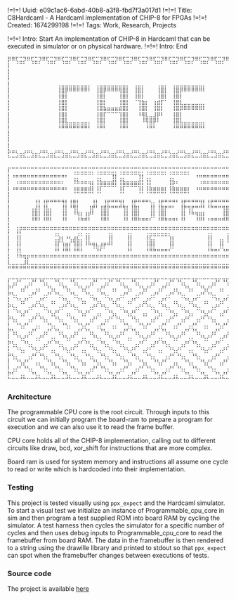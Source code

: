 !=!=! Uuid: e09c1ac6-6abd-40b8-a3f8-fbd7f3a017d1
!=!=! Title: C8Hardcaml - A Hardcaml implementation of CHIP-8 for FPGAs
!=!=! Created: 1674299198
!=!=! Tags: Work, Research, Projects

!=!=! Intro: Start
An implementation of CHIP-8 in Hardcaml that can be executed in simulator or on
physical hardware.
!=!=! Intro: End

```
⡿⠿⢏⣉⡹⠿⢏⣉⡹⠿⢏⣉⡹⠿⢏⣉⡹⠿⢏⣉⡹⠿⢏⣉⡹⠿⢏⣉⡹⠿⢏⣉⡹⠿⢏⣉⡹⠿⢏⣉⡹⠿⢏⣉⡹⠿⢏⣉⡹⠿⢏⣉⡹⠿⢏⣉⡹⠿⢏⣉⡹⠿⢏⣉⣹
⡇⠀⠈⠉⠁⠀⠈⠉⠁⠀⠈⠉⠁⠀⠈⠉⠁⠀⠈⠉⠁⠀⠈⠉⠁⠀⠈⠉⠁⠀⠈⠉⠁⠀⠈⠉⠁⠀⠈⠉⠁⠀⠈⠉⠁⠀⠈⠉⠁⠀⠈⠉⠁⠀⠈⠉⠁⠀⠈⠉⠁⠀⠈⠉⢹
⡇⠀⠀⠀⠀⠀⠀⠀⠀⠀⠀⠀⠀⠀⠀⠀⠀⠀⠀⠀⠀⠀⠀⠀⠀⠀⠀⠀⠀⠀⠀⠀⠀⠀⠀⠀⠀⠀⠀⠀⠀⠀⠀⠀⠀⠀⠀⠀⠀⠀⠀⠀⠀⠀⠀⠀⠀⠀⠀⠀⠀⠀⠀⠀⢸
⡇⠀⠀⠀⠀⠀⠀⠀⠀⠀⠀⠀⠀⠀⠀⠀⠀⠀⠀⠀⠀⠀⠀⠀⠀⠀⠀⠀⠀⠀⠀⠀⠀⠀⠀⠀⠀⠀⠀⠀⠀⠀⠀⠀⠀⠀⠀⠀⠀⠀⠀⠀⠀⠀⠀⠀⠀⠀⠀⠀⠀⠀⠀⠀⢸
⡇⠀⠀⠀⠀⠀⠀⠀⠀⠀⠀⠀⠀⢀⣀⣀⣀⣀⣀⣀⣀⡀⠀⢀⣀⣀⣀⣀⣀⣀⣀⡀⠀⢀⣀⡀⠀⠀⠀⢀⣀⡀⠀⢀⣀⣀⣀⣀⣀⣀⣀⡀⠀⠀⠀⠀⠀⠀⠀⠀⠀⠀⠀⠀⢸
⡇⠀⠀⠀⠀⠀⠀⠀⠀⠀⠀⠀⠀⢸⣿⡿⠿⠿⠿⠿⠿⠇⠀⢸⣿⡿⠿⠿⠿⢿⣿⡇⠀⢸⣿⡇⠀⠀⠀⢸⣿⡇⠀⢸⣿⡿⠿⠿⠿⠿⠿⠇⠀⠀⠀⠀⠀⠀⠀⠀⠀⠀⠀⠀⢸
⡇⠀⠀⠀⠀⠀⠀⠀⠀⠀⠀⠀⠀⢸⣿⡇⠀⠀⠀⠀⠀⠀⠀⢸⣿⡇⠀⠀⠀⢸⣿⡇⠀⢸⣿⡇⠀⠀⠀⢸⣿⡇⠀⢸⣿⡇⠀⠀⠀⠀⠀⠀⠀⠀⠀⠀⠀⠀⠀⠀⠀⠀⠀⠀⢸
⡇⠀⠀⠀⠀⠀⠀⠀⠀⠀⠀⠀⠀⢸⣿⡇⠀⠀⠀⠀⠀⠀⠀⢸⣿⡇⠀⠀⠀⢸⣿⡇⠀⠈⢹⣷⡆⠀⢰⣾⡏⠁⠀⢸⣿⣇⣀⣀⣀⣀⣀⡀⠀⠀⠀⠀⠀⠀⠀⠀⠀⠀⠀⠀⢸
⡇⠀⠀⠀⠀⠀⠀⠀⠀⠀⠀⠀⠀⢸⣿⡇⠀⠀⠀⠀⠀⠀⠀⢸⣿⣷⣶⣶⣶⣾⣿⡇⠀⠀⢸⣿⡇⠀⢸⣿⡇⠀⠀⢸⣿⡿⠿⠿⠿⠿⠿⠇⠀⠀⠀⠀⠀⠀⠀⠀⠀⠀⠀⠀⢸
⡇⠀⠀⠀⠀⠀⠀⠀⠀⠀⠀⠀⠀⢸⣿⡇⠀⠀⠀⠀⠀⠀⠀⢸⣿⡏⠉⠉⠉⢹⣿⡇⠀⠀⠸⢿⣇⣀⣸⡿⠇⠀⠀⢸⣿⡇⠀⠀⠀⠀⠀⠀⠀⠀⠀⠀⠀⠀⠀⠀⠀⠀⠀⠀⢸
⡇⠀⠀⠀⠀⠀⠀⠀⠀⠀⠀⠀⠀⢸⣿⣇⣀⣀⣀⣀⣀⡀⠀⢸⣿⡇⠀⠀⠀⢸⣿⡇⠀⠀⠀⠸⢿⣿⡿⠇⠀⠀⠀⢸⣿⣇⣀⣀⣀⣀⣀⡀⠀⠀⠀⠀⠀⠀⠀⠀⠀⠀⠀⠀⢸
⡇⠀⠀⠀⠀⠀⠀⠀⠀⠀⠀⠀⠀⠸⠿⠿⠿⠿⠿⠿⠿⠇⠀⠸⠿⠇⠀⠀⠀⠸⠿⠇⠀⠀⠀⠀⠸⠿⠇⠀⠀⠀⠀⠸⠿⠿⠿⠿⠿⠿⠿⠇⠀⠀⠀⠀⠀⠀⠀⠀⠀⠀⠀⠀⢸
⡇⠀⠀⠀⠀⠀⠀⠀⠀⠀⠀⠀⠀⠀⠀⠀⠀⠀⠀⠀⠀⠀⠀⠀⠀⠀⠀⠀⠀⠀⠀⠀⠀⠀⠀⠀⠀⠀⠀⠀⠀⠀⠀⠀⠀⠀⠀⠀⠀⠀⠀⠀⠀⠀⠀⠀⠀⠀⠀⠀⠀⠀⠀⠀⢸
⡇⠀⠀⠀⠀⠀⠀⠀⠀⠀⠀⠀⠀⠀⠀⠀⠀⠀⠀⠀⠀⠀⠀⠀⠀⠀⠀⠀⠀⠀⠀⠀⠀⠀⠀⠀⠀⠀⠀⠀⠀⠀⠀⠀⠀⠀⠀⠀⠀⠀⠀⠀⠀⠀⠀⠀⠀⠀⠀⠀⠀⠀⠀⠀⢸
⡇⠀⠀⠀⠀⠀⠀⠀⠀⠀⠀⠀⠀⠀⠀⠀⠀⠀⠀⠀⠀⠀⠀⠀⠀⠀⠀⠀⠀⠀⠀⠀⠀⠀⠀⠀⠀⠀⠀⠀⠀⠀⠀⠀⠀⠀⠀⠀⠀⠀⠀⠀⠀⠀⠀⠀⠀⠀⠀⠀⠀⠀⠀⠀⢸
⡷⠶⢆⣀⡰⠶⢆⣀⡰⠶⢆⣀⡰⠶⢆⣀⡰⠶⢆⣀⡰⠶⢆⣀⡰⠶⢆⣀⡰⠶⢆⣀⡰⠶⢆⣀⡰⠶⢆⣀⡰⠶⢆⣀⡰⠶⢆⣀⡰⠶⢆⣀⡰⠶⢆⣀⡰⠶⢆⣀⡰⠶⢆⣀⣸
⠓⠒⠚⠛⠓⠒⠚⠛⠓⠒⠚⠛⠓⠒⠚⠛⠓⠒⠚⠛⠓⠒⠚⠛⠓⠒⠚⠛⠓⠒⠚⠛⠓⠒⠚⠛⠓⠒⠚⠛⠓⠒⠚⠛⠓⠒⠚⠛⠓⠒⠚⠛⠓⠒⠚⠛⠓⠒⠚⠛⠓⠒⠚⠛⠛ 
```

```
⡏⠉⠉⠉⠉⠉⠉⠉⠉⠉⠉⠉⠉⠉⠉⠉⠉⢉⣉⣉⣉⣉⡉⢉⣉⣉⣉⣉⡉⢉⣉⣉⣉⣉⣉⡉⢉⣉⣉⣉⣉⡉⢉⣉⣉⣉⣉⡉⠉⠉⠉⠉⠉⠉⠉⠉⠉⠉⠉⠉⠉⠉⠉⠉⢹
⡇⠰⠶⠶⠶⠶⠶⠶⠶⠶⠶⠶⠶⠶⠶⠆⠀⢈⡉⠉⠉⠉⠁⢈⡉⠉⠉⢹⡇⢈⡉⠉⠉⠉⢹⡇⢈⡉⠉⠉⠉⠁⢈⡉⠉⠉⠉⠁⠀⠰⠶⠶⠶⠶⠶⠶⠶⠶⠶⠶⠶⠶⠶⠆⢸
⡇⠀⠰⠶⠶⠶⠶⠶⠶⠶⠶⠶⠶⠶⠆⠀⠀⠸⠷⠶⠶⢶⡆⢸⣷⣶⣶⣾⡇⢸⣷⣶⣶⣶⣾⡇⢸⡇⠀⠀⠀⠀⢸⡷⠆⠀⠀⠀⠀⠀⠰⠶⠶⠶⠶⠶⠶⠶⠶⠶⠶⠶⠆⠀⢸
⡇⠰⠶⠶⠶⠶⠶⠶⠶⠶⠶⠶⠶⠶⠶⠆⠀⢰⣶⣶⣶⣾⡇⢸⡏⠉⠉⠉⠁⢸⡏⠉⠉⠉⢹⡇⢸⣷⣶⣶⣶⡆⢸⣷⣶⣶⣶⡆⠀⠰⠶⠶⠶⠶⠶⠶⠶⠶⠶⠶⠶⠶⠶⠆⢸
⡇⠀⠀⠀⠀⠀⠀⠀⠀⠀⠀⠀⠀⠀⠀⠀⠀⠈⠉⠉⠉⠉⠁⠈⠁⠀⠀⠀⠀⠈⠁⠀⠀⠀⠈⠁⠈⠉⠉⠉⠉⠁⠈⠉⠉⠉⠉⠁⠀⠀⠀⠀⠀⠀⠀⠀⠀⠀⠀⠀⠀⠀⠀⠀⢸
⡇⠀⠀⠀⠀⠀⠀⢰⡆⢰⡶⠶⠶⠶⢶⡆⢰⣶⡆⠀⠀⠀⢰⡆⠀⢰⡶⠶⠶⢶⡆⠀⢰⡶⠶⠶⠶⢆⡀⢰⡶⠶⠶⠶⠆⢰⡶⠶⠶⠶⢶⡆⢰⡶⠶⠶⠶⠶⠆⠀⠀⠀⠀⠀⢸
⡇⠀⠀⠀⠀⠀⢀⣸⡇⢸⣇⡀⠀⠀⢸⡇⠸⢿⡇⠀⠀⢰⡾⠇⢰⣾⡷⠶⠶⠾⢷⡆⢸⣷⡆⠀⠀⢸⡇⢸⣷⡶⠶⠆⠀⢸⡷⢶⡶⠶⠾⠇⠸⠷⠶⠶⢶⣶⡆⠀⠀⠀⠀⠀⢸
⡇⠀⠀⠀⠀⠀⢸⣿⡇⢸⣿⡇⠀⠀⢸⡇⠀⠸⢷⡆⢰⡾⠇⠀⢸⣿⡇⠀⠀⠀⢸⡇⢸⣿⡇⠀⠀⢸⡇⢸⣿⡇⠀⠀⠀⢸⡇⠸⠷⢶⣶⡆⠀⠀⠀⠀⢸⣿⡇⠀⠀⠀⠀⠀⢸
⡇⠀⠀⠀⠀⠀⠸⠿⠇⠸⠿⠇⠀⠀⠸⠇⠀⠀⠸⠷⠾⠇⠀⠀⠸⠿⠇⠀⠀⠀⠸⠇⠸⠿⠷⠶⠶⠎⠁⠸⠿⠷⠶⠶⠆⠸⠇⠀⠀⠸⠿⠇⠰⠶⠶⠶⠾⠿⠇⠀⠀⠀⠀⠀⢸
⡇⠀⢀⣀⣀⣀⣀⣀⣀⣀⣀⣀⣀⣀⣀⣀⣀⣀⣀⣀⣀⣀⣀⣀⣀⣀⣀⣀⣀⣀⣀⣀⣀⣀⣀⣀⣀⣀⣀⣀⣀⣀⣀⣀⣀⣀⣀⣀⣀⣀⣀⣀⣀⣀⣀⣀⣀⣀⣀⣀⣀⣀⡀⠀⢸
⡇⠀⢸⡏⠉⠉⠉⠉⠉⠉⠉⠉⢉⡉⠉⠉⠉⠉⢉⡉⢉⡉⠉⠉⠉⠉⢉⡉⠉⠉⠉⢉⡉⠉⠉⠉⢉⣉⣉⣉⣉⣉⡉⠉⠉⠉⠉⠉⠉⠉⠉⠉⢉⡉⠉⠉⠉⢉⣉⡉⠉⢹⡇⠀⢸
⡇⠀⢸⡇⠀⠀⠀⠀⠀⠀⠀⠀⢈⣱⡆⠰⢆⣰⣎⡁⢸⡇⠀⠀⠀⠀⢸⡇⠀⠀⠀⢸⡇⠀⠀⠀⢸⣏⡉⠉⠉⠉⢱⡆⠀⠀⠀⠀⠀⠀⠀⠀⢸⡇⠀⢀⡀⢸⣿⡇⠀⢸⡇⠀⢸
⡇⠀⢸⡇⠀⠀⠀⠀⠀⠀⠀⠀⢸⡏⢱⣶⡎⢹⣿⡇⠸⠷⢶⣆⣰⡶⠾⠇⠀⠀⠀⢸⡇⠀⠀⠀⢸⣿⡇⠀⠀⠀⢸⡇⠀⠀⠀⠀⠀⠀⠀⠀⢸⡇⠀⢸⡇⠈⢹⡇⠀⢸⡇⠀⢸
⡇⠀⢸⡇⠀⠀⠀⠀⠀⠀⠀⠀⠸⠇⠸⠿⠇⠸⠿⠇⠀⠀⠈⠹⠏⠁⠀⠀⠀⠀⠀⠸⠇⠀⠀⠀⠸⠿⠷⠶⠶⠶⠎⠁⠀⠀⠀⠀⠀⠀⠀⠀⠸⠷⠶⠎⠱⠶⠾⠇⠀⢸⡇⠀⢸
⡇⠀⠸⠷⢶⡶⠶⠶⠶⠶⠶⠶⠶⠶⠶⠶⠶⠶⠶⠶⠶⠶⠶⠶⠶⠶⠶⠶⠶⠶⠶⠶⠶⠶⠶⠶⠶⠶⠶⠶⠶⠶⠶⠶⠶⠶⠶⠶⠶⠶⠶⠶⠶⠶⠶⠶⠶⠶⠶⢶⡶⠾⠇⠀⢸
⣇⣀⣀⣀⣸⣇⣀⣀⣀⣀⣀⣀⣀⣀⣀⣀⣀⣀⣀⣀⣀⣀⣀⣀⣀⣀⣀⣀⣀⣀⣀⣀⣀⣀⣀⣀⣀⣀⣀⣀⣀⣀⣀⣀⣀⣀⣀⣀⣀⣀⣀⣀⣀⣀⣀⣀⣀⣀⣀⣸⣇⣀⣀⣀⣸
⠛⠛⠛⠛⠛⠛⠛⠛⠛⠛⠛⠛⠛⠛⠛⠛⠛⠛⠛⠛⠛⠛⠛⠛⠛⠛⠛⠛⠛⠛⠛⠛⠛⠛⠛⠛⠛⠛⠛⠛⠛⠛⠛⠛⠛⠛⠛⠛⠛⠛⠛⠛⠛⠛⠛⠛⠛⠛⠛⠛⠛⠛⠛⠛⠛
```

```
⡏⢉⡹⠏⠉⢉⡹⠏⠹⢏⡉⠉⠹⢏⡉⠉⠹⢏⡉⠉⠉⢉⡹⠏⠉⢉⡹⠏⠹⢏⡉⠉⠹⢏⡉⠉⠉⢉⡹⠏⠉⢉⡹⠏⠹⢏⡉⠉⠹⢏⡉⠉⠉⢉⡹⠏⠹⢏⡉⠉⠹⢏⡉⠉⢹
⡷⠎⠁⢀⡰⠎⠁⢀⡀⠈⠱⢆⡀⠈⠱⢆⡀⠈⠱⢆⡰⠎⠁⢀⡰⠎⠁⢀⡀⠈⠱⢆⡀⠈⠱⢆⡰⠎⠁⢀⡰⠎⠁⢀⡀⠈⠱⢆⡀⠈⠱⢆⡰⠎⠁⢀⡀⠈⠱⢆⡀⠈⠱⢆⣸
⡷⢆⡀⠈⠁⢀⡰⠎⠁⢀⡰⠎⠱⢆⡀⠈⠱⢆⡀⠈⠱⢆⡀⠈⠱⢆⡀⠈⠁⢀⡰⠎⠁⢀⡰⠎⠁⢀⡰⠎⠁⢀⡰⠎⠱⢆⡀⠈⠁⢀⡰⠎⠱⢆⡀⠈⠁⢀⡰⠎⠱⢆⡀⠈⢹
⡇⠈⠱⢆⡰⠎⠁⢀⡰⠎⠁⢀⡀⠈⠱⢆⡀⠈⠱⢆⡀⠈⠱⢆⡀⠈⠱⢆⡰⠎⠁⢀⡰⠎⠁⢀⡰⠎⠁⢀⡰⠎⠁⢀⡀⠈⠱⢆⡰⠎⠁⢀⡀⠈⠱⢆⡰⠎⠁⢀⡀⠈⠱⢆⣸
⡷⢆⡀⠈⠁⢀⡰⠎⠱⢆⡀⠈⠁⢀⡰⠎⠱⢆⡀⠈⠁⢀⡰⠎⠱⢆⡀⠈⠱⢆⡀⠈⠁⢀⡰⠎⠱⢆⡀⠈⠱⢆⡀⠈⠱⢆⡀⠈⠱⢆⡀⠈⠁⢀⡰⠎⠁⢀⡰⠎⠁⢀⡰⠎⢹
⡇⠈⠱⢆⡰⠎⠁⢀⡀⠈⠱⢆⡰⠎⠁⢀⡀⠈⠱⢆⡰⠎⠁⢀⡀⠈⠱⢆⡀⠈⠱⢆⡰⠎⠁⢀⡀⠈⠱⢆⡀⠈⠱⢆⡀⠈⠱⢆⡀⠈⠱⢆⡰⠎⠁⢀⡰⠎⠁⢀⡰⠎⠁⢀⣸
⡷⢆⡀⠈⠁⢀⡰⠎⠱⢆⡀⠈⠱⢆⡀⠈⠱⢆⡀⠈⠁⢀⡰⠎⠁⢀⡰⠎⠱⢆⡀⠈⠱⢆⡀⠈⠁⢀⡰⠎⠁⢀⡰⠎⠁⢀⡰⠎⠁⢀⡰⠎⠱⢆⡀⠈⠁⢀⡰⠎⠁⢀⡰⠎⢹
⡇⠈⠱⢆⡰⠎⠁⢀⡀⠈⠱⢆⡀⠈⠱⢆⡀⠈⠱⢆⡰⠎⠁⢀⡰⠎⠁⢀⡀⠈⠱⢆⡀⠈⠱⢆⡰⠎⠁⢀⡰⠎⠁⢀⡰⠎⠁⢀⡰⠎⠁⢀⡀⠈⠱⢆⡰⠎⠁⢀⡰⠎⠁⢀⣸
⡷⢆⡀⠈⠁⢀⡰⠎⠁⢀⡰⠎⠱⢆⡀⠈⠁⢀⡰⠎⠱⢆⡀⠈⠱⢆⡀⠈⠁⢀⡰⠎⠱⢆⡀⠈⠁⢀⡰⠎⠱⢆⡀⠈⠁⢀⡰⠎⠱⢆⡀⠈⠁⢀⡰⠎⠁⢀⡰⠎⠁⢀⡰⠎⢹
⡇⠈⠱⢆⡰⠎⠁⢀⡰⠎⠁⢀⡀⠈⠱⢆⡰⠎⠁⢀⡀⠈⠱⢆⡀⠈⠱⢆⡰⠎⠁⢀⡀⠈⠱⢆⡰⠎⠁⢀⡀⠈⠱⢆⡰⠎⠁⢀⡀⠈⠱⢆⡰⠎⠁⢀⡰⠎⠁⢀⡰⠎⠁⢀⣸
⡷⢆⡀⠈⠱⢆⡀⠈⠁⢀⡰⠎⠱⢆⡀⠈⠁⢀⡰⠎⠱⢆⡀⠈⠱⢆⡀⠈⠱⢆⡀⠈⠁⢀⡰⠎⠁⢀⡰⠎⠱⢆⡀⠈⠁⢀⡰⠎⠱⢆⡀⠈⠁⢀⡰⠎⠁⢀⡰⠎⠁⢀⡰⠎⢹
⡇⠈⠱⢆⡀⠈⠱⢆⡰⠎⠁⢀⡀⠈⠱⢆⡰⠎⠁⢀⡀⠈⠱⢆⡀⠈⠱⢆⡀⠈⠱⢆⡰⠎⠁⢀⡰⠎⠁⢀⡀⠈⠱⢆⡰⠎⠁⢀⡀⠈⠱⢆⡰⠎⠁⢀⡰⠎⠁⢀⡰⠎⠁⢀⣸
⡷⢆⡀⠈⠁⢀⡰⠎⠱⢆⡀⠈⠱⢆⡀⠈⠱⢆⡀⠈⠱⢆⡀⠈⠱⢆⡀⠈⠱⢆⡀⠈⠱⢆⡀⠈⠱⢆⡀⠈⠁⢀⡰⠎⠱⢆⡀⠈⠱⢆⡀⠈⠁⢀⡰⠎⠁⢀⡰⠎⠁⢀⡰⠎⢹
⡇⠈⠱⢆⡰⠎⠁⢀⡀⠈⠱⢆⡀⠈⠱⢆⡀⠈⠱⢆⡀⠈⠱⢆⡀⠈⠱⢆⡀⠈⠱⢆⡀⠈⠱⢆⡀⠈⠱⢆⡰⠎⠁⢀⡀⠈⠱⢆⡀⠈⠱⢆⡰⠎⠁⢀⡰⠎⠁⢀⡰⠎⠁⢀⣸
⡇⢀⡰⠎⠱⢆⡀⠈⠱⢆⡀⠈⠱⢆⡀⠈⠱⢆⡀⠈⠁⢀⡰⠎⠱⢆⡀⠈⠁⢀⡰⠎⠁⢀⡰⠎⠱⢆⡀⠈⠁⢀⡰⠎⠱⢆⡀⠈⠱⢆⡀⠈⠱⢆⡀⠈⠁⢀⡰⠎⠁⢀⡰⠎⢹
⡷⠎⠁⢀⡀⠈⠱⢆⡀⠈⠱⢆⡀⠈⠱⢆⡀⠈⠱⢆⡰⠎⠁⢀⡀⠈⠱⢆⡰⠎⠁⢀⡰⠎⠁⢀⡀⠈⠱⢆⡰⠎⠁⢀⡀⠈⠱⢆⡀⠈⠱⢆⡀⠈⠱⢆⡰⠎⠁⢀⡰⠎⠁⢀⣸
⠓⠒⠒⠚⠓⠒⠒⠚⠓⠒⠒⠚⠓⠒⠒⠚⠓⠒⠒⠚⠓⠒⠒⠚⠓⠒⠒⠚⠓⠒⠒⠚⠓⠒⠒⠚⠓⠒⠒⠚⠓⠒⠒⠚⠓⠒⠒⠚⠓⠒⠒⠚⠓⠒⠒⠚⠓⠒⠒⠚⠓⠒⠒⠚⠛ 
```

### Architecture

The programmable CPU core is the root circuit. Through inputs to this circuit
we can initially program the board-ram to prepare a program for execution and
we can also use it to read the frame buffer.

CPU core holds all of the CHIP-8 implementation, calling out to different
circuits like draw, bcd, xor_shift for instructions that are more complex.

Board ram is used for system memory and instructions all assume one cycle to
read or write which is hardcoded into their implementation.

### Testing

This project is tested visually using `ppx_expect` and the Hardcaml simulator.
To start a visual test we initialize an instance of Programmable_cpu_core in
sim and then program a test supplied ROM into board RAM by cycling the
simulator. A test harness then cycles the simulator for a specific number of
cycles and then uses debug inputs to Programmable_cpu_core to read the
framebuffer from board RAM. The data in the framebuffer is then rendered to a
string using the drawille library and printed to stdout so that `ppx_expect`
can spot when the framebuffer changes between executions of tests.

### Source code

The project is available [here](https://github.com/jawline/c8hardcaml)
